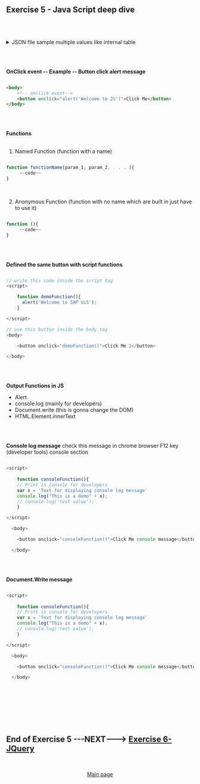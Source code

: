 ## Exercise 5 - Java Script deep dive

</br></br>


<details>
<summary> JSON file sample multiple values like internal table </summary>
</br>
</br>

```json

{
    "empTab": [
        {
            "empId": 101,
            "empName": "jane",
            "salary": 250000,
            "currency": "USD"
        },
        {
            "empId": 102,
            "empName": "jack",
            "salary": 125000,
            "currency": "USD"
        },
        {
            "empId": 101,
            "empName": "jerry",
            "salary": 300000,
            "currency": "DIN"
        },
        {
            "empId": 101,
            "empName": "jill",
            "salary": 250000,
            "currency": "REN"
        },
        {
            "empId": 101,
            "empName": "julius",
            "salary": 145000,
            "currency": "POL"
        },
        {
            "empId": 101,
            "empName": "jasmin",
            "salary": 175000,
            "currency": "EUR"
        },
        {
            "empId": 101,
            "empName": "jessy",
            "salary": 150000,
            "currency": "YEN"
        },
        {
            "empId": 101,
            "empName": "jake",
            "salary": 450000,
            "currency": "USD"
        }
    ]
}

```

</br>
</details>

</br></br>


**OnClick event -- Example -- Button click alert message**
</br>

```html

<body>
    <!-- onclick event-->
    <button onclick="alert('Welcome to JS')">Click Me</button>
</body>

```

</br></br>


**Functions**
</br></br>

1. Named Function (function with a name)

```js

function functionName(param_1, param_2, . . . ){
     ~~code~~
}

```

</br>

2. Anonymous Function (function with no name which are built in just have to use it)

```js

function (){
     ~~code~~
}
```

</br></br>

**Defined the same button with script functions**

```js

// write this code inside the script tag
<script> 

    function demoFunction(){
      alert('Welcome to SAP Ui5');
    }

</script> 

// use this button inside the body tag 
<body>

    <button onclick="demoFunction()">Click Me 2</button>

</body>

```
</br></br>

**Output Functions in JS**

- Alert
- console.log (mainly for developers)
- Document.write (this is gonna change the DOM)
- HTML.Element.innerText

</br></br>


**Console log message** check this message in chrome browser F12 key (developer tools) console section

```js

<script>
    
    function consoleFunction(){
    // Print in console for developers
    var x = 'Text for displaying console log message'
    console.log("This is a demo" + x);
    // console.log('test value');
    }

</script>

  <body>

    <button onclick="consoleFunction()">Click Me console message</button>

  </body>


```

</br></br>

**Document.Write message**

```js

<script>
    
    function consoleFunction(){
    // Print in console for developers
    var x = 'Text for displaying console log message'
    console.log("This is a demo" + x);
    // console.log('test value');
    }

</script>

  <body>

    <button onclick="consoleFunction()">Click Me console message</button>

  </body>


```


</br></br>
</br></br>
</br></br>

## End of Exercise 5 ---NEXT---> <a href="https://github.com/Octavius-Dante/Arthelais/tree/main/ex_6"> Exercise 6-JQuery </a>
</br>
<p align="center"> <a href="https://github.com/Octavius-Dante/Arthelais/tree/main"> Main page </a> </p>


<!--

<details>
<summary> <b> ALL CODE CHANGES - TODAY SESSION </b> </summary>
</br>
</br>

</br>
</br>
<img src="./files/capmd12-96a.png" >
</br>
</br>
</details>

-->